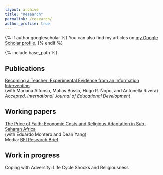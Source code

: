 ```yaml
---
layout: archive
title: "Research"
permalink: /research/
author_profile: true
---
```


{% if author.googlescholar %}
You can also find my articles on <u><a href="{{author.googlescholar}}">my Google Scholar profile</a>.</u>
{% endif %}

{% include base_path %}

## Publications

[Becoming a Teacher: Experimental Evidence from an Information Intervention](http://dx.doi.org/10.18235/0013244)<br/>
(with Mariana Alfonso, Matías Busso, Hugo R. Ñopo, and Antonella Rivera)<br/>
*Accepted, International Journal of Educational Development*<br/>

## Working papers

[The Price of Faith: Economic Costs and Religious Adaptation in Sub-Saharan Africa](https://www.nber.org/papers/w33482)<br/>
(with Eduardo Montero and Dean Yang)<br/>
Media: [BFI Research Brief](https://bfi.uchicago.edu/insights/the-price-of-faith-economic-costs-and-religious-adaptation-in-sub-saharan-africa/)

## Work in progress

Coping with Adversity: Life Cycle Shocks and Religiousness


